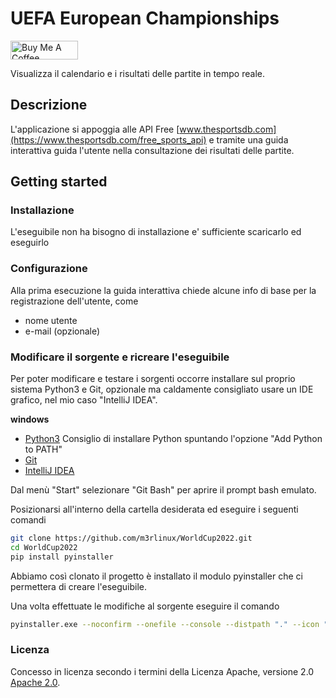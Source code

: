 # UEFA European Championships

<a href="https://www.buymeacoffee.com/m3rlinux" target="_blank"><img src="https://cdn.buymeacoffee.com/buttons/v2/default-yellow.png" alt="Buy Me A Coffee" style="height: 30px !important;width: 108px !important;" ></a>

Visualizza il calendario e i risultati delle partite in tempo reale.

## Descrizione

L'applicazione si appoggia alle API Free [www.thesportsdb.com](https://www.thesportsdb.com/free_sports_api) e tramite una guida interattiva guida l'utente nella consultazione dei risultati delle partite.

## Getting started

### Installazione

L'eseguibile non ha bisogno di installazione e' sufficiente scaricarlo ed eseguirlo

### Configurazione

Alla prima esecuzione la guida interattiva chiede alcune info di base per la registrazione dell'utente, come

- nome utente
- e-mail (opzionale)

### Modificare il sorgente e ricreare l'eseguibile

Per poter modificare e testare i sorgenti occorre installare sul proprio sistema Python3 e Git, opzionale ma caldamente consigliato usare un IDE grafico, nel mio caso "IntelliJ IDEA".

**windows**

- [Python3](https://www.python.org/downloads/windows/) Consiglio di installare Python spuntando l'opzione "Add Python to PATH"
- [Git](https://gitforwindows.org/)
- [IntelliJ IDEA](https://www.jetbrains.com/idea/download/?section=windows)

Dal menù "Start" selezionare "Git Bash" per aprire il prompt bash emulato.

Posizionarsi all'interno della cartella desiderata ed eseguire i seguenti comandi

``` bash
git clone https://github.com/m3rlinux/WorldCup2022.git
cd WorldCup2022
pip install pyinstaller
```

Abbiamo così clonato il progetto è installato il modulo pyinstaller che ci permettera di creare l'eseguibile.

Una volta effettuate le modifiche al sorgente eseguire il comando

``` bash
pyinstaller.exe --noconfirm --onefile --console --distpath "." --icon "src/uefa_euro.ico"  "src/uefa_euro.py"
```

### Licenza

Concesso in licenza secondo i termini della Licenza Apache, versione 2.0 [Apache 2.0](http://www.apache.org/licenses/LICENSE-2.0).

